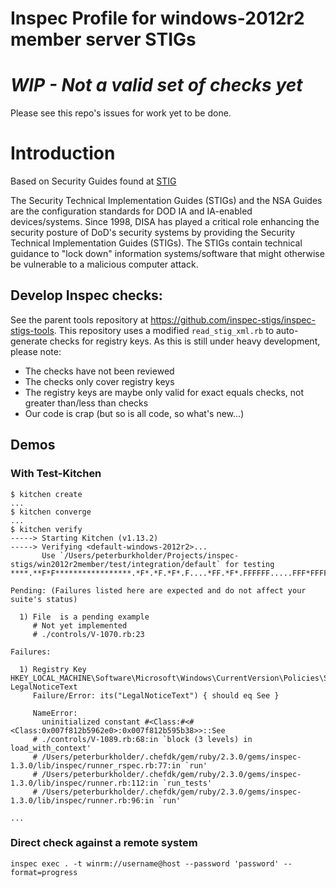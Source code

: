 # Inspec Profile for windows-2012r2 member server STIGs

# _WIP - Not a valid set of checks yet_

Please see this repo's issues for work yet to be done.

# Introduction

Based on Security Guides found at [STIG](http://iase.disa.mil/stigs/Pages/index.aspx)

The Security Technical Implementation Guides (STIGs) and the NSA Guides are the configuration standards for DOD IA and IA-enabled devices/systems. Since 1998, DISA has played a critical role enhancing the security posture of DoD's security systems by providing the Security Technical Implementation Guides (STIGs). The STIGs contain technical guidance to "lock down" information systems/software that might otherwise be vulnerable to a malicious computer attack.

## Develop Inspec checks:

See the parent tools repository at https://github.com/inspec-stigs/inspec-stigs-tools. This repository
uses a modified `read_stig_xml.rb` to auto-generate checks for registry keys. As this is still under heavy development, please note:

- The checks have not been reviewed
- The checks only cover registry keys
- The registry keys are maybe only valid for exact equals checks, not greater than/less than checks
- Our code is crap (but so is all code, so what's new...)

## Demos

### With Test-Kitchen

```
$ kitchen create
...
$ kitchen converge
...
$ kitchen verify
-----> Starting Kitchen (v1.13.2)
-----> Verifying <default-windows-2012r2>...
       Use `/Users/peterburkholder/Projects/inspec-stigs/win2012r2member/test/integration/default` for testing
****.**F*F*****************.*F*.*F.*F*.F....*FF.*F*.FFFFFF.....FFF*FFFFFFF*FFFF*FFFFFFFFFFFFFFFFFF****F*FF*.FFFFF.FFF*FFFF*F*FFF*FFFFFFFF*F*.F*****************************************************************FFFFFFFF*****F*******FFFF...F...*.FF.FFFFFFFFFFFFF*F**FF**F**********FFFFFFFFFFFFFFF**FFFFFF*******FFFFFF***********F**FFFFF**F*FF.*FFFFFF*************************.FF.***

Pending: (Failures listed here are expected and do not affect your suite's status)

  1) File  is a pending example
     # Not yet implemented
     # ./controls/V-1070.rb:23

Failures:

  1) Registry Key HKEY_LOCAL_MACHINE\Software\Microsoft\Windows\CurrentVersion\Policies\System LegalNoticeText
     Failure/Error: its("LegalNoticeText") { should eq See }

     NameError:
       uninitialized constant #<Class:#<#<Class:0x007f812b5962e0>:0x007f812b595b38>>::See
     # ./controls/V-1089.rb:68:in `block (3 levels) in load_with_context'
     # /Users/peterburkholder/.chefdk/gem/ruby/2.3.0/gems/inspec-1.3.0/lib/inspec/runner_rspec.rb:77:in `run'
     # /Users/peterburkholder/.chefdk/gem/ruby/2.3.0/gems/inspec-1.3.0/lib/inspec/runner.rb:112:in `run_tests'
     # /Users/peterburkholder/.chefdk/gem/ruby/2.3.0/gems/inspec-1.3.0/lib/inspec/runner.rb:96:in `run'

...
```

### Direct check against a remote system

```
inspec exec . -t winrm://username@host --password 'password' --format=progress
```

